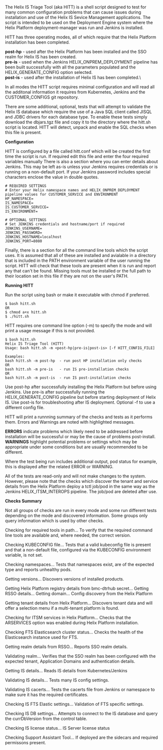The Helix IS Triage Tool (aka HITT) is a shell script designed to test for many common configuration problems that can cause issues during installation and use of the Helix IS Sevice Management applications.  The script is intended to be used on the Deployment Engine system where the Helix Platform deployment-manager was run and Jenkins is installed.

HITT has three operating modes, all of which require that the Helix Platform installation has been completed.

**post-hp**	- used after the Helix Platform has been installed and the SSO realm for Helix IS has been created.\
**pre-is**	- used when the Jenkins HELIX_ONPREM_DEPLOYMENT pipeline has been built successfully with all the parameters populated and the HELIX_GENERATE_CONFIG option selected.\
**post-is**	- used after the installation of Helix IS has been completed.\

In all modes the HITT script requires minimal configuration and will read all the additonal information it requires from Kubernetes, Jenkins and the CUSTOMER_CONFIGS git repository.

There are some additional, optional, tests that will attempt to validate the Helix IS database which require the use of a Java SQL client called JISQL and JDBC drivers for each database type.  To enable these tests simply download the dbjars.tgz file and copy it to the directory where the hitt.sh script is located.  HITT will detect, unpack and enable the SQL checks when this file is present.

**Configuration**

HITT is configured by a file called hitt.conf which will be created the first time the script is run. If required edit this file and enter the four required variables manually  There is also a section where you can enter details about Jenkins.  This may be left as-is unless your Jenkins requires credentials or is running on a non-default port. If your Jenkins password includes special characters enclose the value in double quotes.

```
# REQUIRED SETTINGS
# Enter your Helix namespace names and HELIX_ONPREM_DEPLOYMENT pipeline values for CUSTOMER_SERVICE and ENVIRONMENT
HP_NAMESPACE=
IS_NAMESPACE=
IS_CUSTOMER_SERVICE=
IS_ENVIRONMENT=

# OPTIONAL SETTINGS
# Set JENKINS credentials and hostname/port if required
JENKINS_USERNAME=
JENKINS_PASSWORD=
JENKINS_HOSTNAME=localhost
JENKINS_PORT=8080
```

Finally, there is a section for all the command line tools which the script uses.  It is assumed that all of these are installed and avialable in a directory that is included in the PATH environment variable of the user running the script.  HITT will check that these tools are present when it is run and report any that can't be found.  Missing tools must be installed or the full path to their location set in this file if they are not on the user's PATH.

**Running HITT**

Run the script using bash or make it executable with chmod if preferred.

```
$ bash hitt.sh
OR
$ chmod a+x hitt.sh
$ ./hitt.sh
```

HITT requires one command line option (-m) to specify the mode and will print a usage message if this is not provided.

```
$ bash hitt.sh
Helix IS Triage Tool (HITT)
Usage: bash hitt.sh -m <post-hp|pre-is|post-is> [-f HITT_CONFIG_FILE]

Examples:
bash hitt.sh -m post-hp  - run post HP installation only checks
OR
bash hitt.sh -m pre-is   - run IS pre-installation checks
OR
bash hitt.sh -m post-is  - run IS post-installation checks
```

Use post-hp after successfully installing the Helix Platform but before using Jenkins.
Use pre-is after successfully running the HELIX_GENERATE_CONFIG pipeline but before starting deployment of Helix IS.
Use post-is for troubleshooting after IS deployment.
Optional -f to use a different config file.

HITT will print a runnning summary of the checks and tests as it performs them.  Errors and Warnings are noted with highlighted messages.

**ERRORS** indicate problems which likely need to be addressed before installation will be successful or may be the cause of problems post-install.
**WARNINGS** highlight potential problems or settings which may be appropriate under some conditions but are usually recommended to be different.

Where the test being run includes additional output, pod status for example, this is displayed after the related ERROR or WARNING.

All of the tests are read-only and will not make changes to the system.  However, please note that the checks which discover the tenant and service details from the Helix Platform deploy a tctl job/pod in the same way as the Jenkins HELIX_ITSM_INTEROPS pipeline.  The job/pod are deleted after use.

**Checks Summary**

Not all groups of checks are run in every mode and some run different tests depending on the mode and discovered information.  Some groups only query information which is used by other checks.

Checking for required tools in path...
	To verify that the required command line tools are available and, where needed, the correct version.

Checking KUBECONFIG file...
        Tests that a valid kubeconfig file is present and that a non-default file, configured via the KUBECONFIG environment variable, is not set.

Checking namespaces...
  	Tests that namespaces exist, are of the expected type and reports unhealthy pods.

Getting versions...
        Discovers versions of installed products.

Getting Helix Platform registry details from bmc-dtrhub secret...
Getting RSSO details...
Getting domain...
	Config discovery from the Helix Platform

Getting tenant details from Helix Platform...
        Discovers tenant data and will offer a selection menu if a multi-tenant platform is found.

Checking for ITSM services in Helix Platform...
        Checks that the ARSERVICES option was enabled during Helix Platform installation.

Checking FTS Elasticsearch cluster status...
        Checks the health of the Elasticsearch instance used for FTS.

Getting realm details from RSSO...
        Reports SSO realm details.

Validating realm...
        Verifies that the SSO realm has been configured with the expected tenant, Application Domains and authentication details.

Getting IS details...
        Reads IS details from Kubernetes/Jenkins

Validating IS details...
        Tests many IS config settings.

Validating IS cacerts...
        Tests the cacerts file from Jenkins or namespace to make sure it has the required certificates.

Checking IS FTS Elastic settings...
        Validation of FTS specific settings.

Checking IS DB settings...
	Attempts to connect to the IS database and query the currDbVersion from the control table.

Checking IS license status...
        IS Server license status

Checking Support Assistant Tool...
        If deployed are the sidecars and required permissons present.

